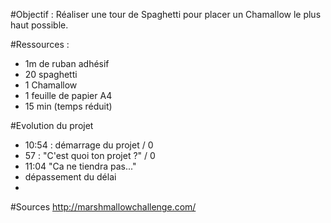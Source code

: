 #Objectif :
Réaliser une tour de Spaghetti pour placer un Chamallow le plus haut possible.

#Ressources :
- 1m de ruban adhésif
- 20 spaghetti
- 1 Chamallow
- 1 feuille de papier A4
- 15 min (temps réduit)

#Evolution du projet
- 10:54 : démarrage du projet / 0
- 57 : "C'est quoi ton projet ?" / 0
- 11:04 "Ca ne tiendra pas..."
- dépassement du délai
- 

#Sources
http://marshmallowchallenge.com/
